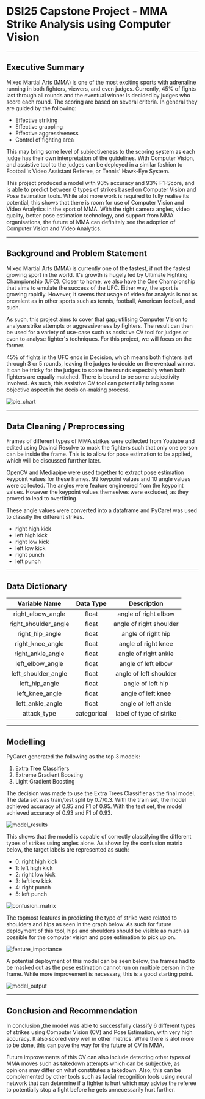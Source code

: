 # DSI25 Capstone Project - MMA Strike Analysis using Computer Vision
---
## Executive Summary
Mixed Martial Arts (MMA) is one of the most exciting sports with adrenaline running in both fighters, viewers, and even judges. Currently, 45% of fights last through all rounds and the eventual winner is decided by judges who score each round. The scoring are based on several criteria. In general they are guided by the following:
- Effective striking
- Effective grappling
- Effective aggressiveness
- Control of fighting area

This may bring some level of subjectiveness to the scoring system as each judge has their own interpretation of the guidelines. With Computer Vision, and assistive tool to the judges can be deployed in a similar fashion to Football's Video Assistant Referee, or Tennis' Hawk-Eye System.

This project produced a model with 93% accuracy and 93% F1-Score, and is able to predict between 6 types of strikes based on Computer Vision and Pose Estimation tools. While alot more work is required to fully realise its potential, this shows that there is room for use of Computer Vision and Video Analytics in the sport of MMA. With the right camera angles, video quality, better pose estimation technology, and support from MMA organisations, the future of MMA can definitely see the adoption of Computer Vision and Video Analytics.

---
## Background and Problem Statement
Mixed Martial Arts (MMA) is currently one of the fastest, if not the fastest growing sport in the world. It's growth is hugely led by Ultimate Fighting Championship (UFC). Closer to home, we also have the One Championship that aims to emulate the success of the UFC. Either way, the sport is growing rapidly. However, it seems that usage of video for analysis is not as prevalent as in other sports such as tennis, football, American football, and such.

As such, this project aims to cover that gap; utilising Computer Vision to analyse strike attempts or aggressiveness by fighters. The result can then be used for a variety of use-case such as assistive CV tool for judges or even to analyse fighter's techniques. For this project, we will focus on the former.

45% of fights in the UFC ends in Decision, which means both fighters last through 3 or 5 rounds, leaving the judges to decide on the eventual winner. It can be tricky for the judges to score the rounds especially when both fighters are equally matched. There is bound to be some subjectivity involved. As such, this assistive CV tool can potentially bring some objective aspect in the decision-making process.

![pie_chart](./asset/images/pie_chart.png)

---
## Data Cleaning / Preprocessing
Frames of different types of MMA strikes were collected from Youtube and edited using Davinci Resolve to mask the fighters such that only one person can be inside the frame. This is to allow for pose estimation to be applied, which will be discussed furrther later.

OpenCV and Mediapipe were used together to extract pose estimation keypoint values for these frames. 99 keypoint values and 10 angle values were collected. The angles were feature engineered from the keypoint values. However the keypoint values themselves were excluded, as they proved to lead to overfitting.

These angle values were converted into a dataframe and PyCaret was used to classify the different strikes.
- right high kick
- left high kick
- right low kick
- left low kick
- right punch
- left punch

---
## Data Dictionary


|        Variable Name                |    Data Type   |        Description         |
|:-----------------------------------:|:--------------:|:--------------------------:|
|         right_elbow_angle           |      float     |angle of right elbow        |
|         right_shoulder_angle        |      float     |angle of right shoulder     |    
|         right_hip_angle             |      float     |angle of right hip          |
|         right_knee_angle            |      float     |angle of right knee         |
|         right_ankle_angle           |      float     |angle of right ankle        |
|         left_elbow_angle            |      float     |angle of left elbow         |
|         left_shoulder_angle         |      float     |angle of left shoulder      |
|         left_hip_angle              |      float     |angle of left hip           |
|         left_knee_angle             |      float     |angle of left knee          |
|         left_ankle_angle            |      float     |angle of left ankle         |
|         attack_type                 |   categorical  |label of type of strike     |

---
## Modelling

PyCaret generated the following as the top 3 models:
1. Extra Tree Classifiers
2. Extreme Gradient Boosting
3. Light Gradient Boosting

The decision was made to use the Extra Trees Classifier as the final model.
The data set was train/test split by 0.7/0.3.
With the train set, the model achieved accuracy of 0.95 and F1 of 0.95.
With the test set, the model achieved accuracy of 0.93 and F1 of 0.93.

![model_results](./asset/images/model_results.png)

This shows that the model is capable of correctly classifying the different types of strikes using angles alone.
As shown by the confusion matrix below, the target labels are represented as such:
- 0: right high kick
- 1: left high kick
- 2: right low kick
- 3: left low kick
- 4: right punch
- 5: left punch

![confusion_matrix](./asset/images/confusion_matrix.png)

The topmost features in predicting the type of strike were related to shoulders and hips as seen in the graph below. As such for future deployment of this tool, hips and shoulders should be visible as much as possible for the computer vision and pose estimation to pick up on.

![feature_importance](./asset/images/feature_importance.png)

A potential deployment of this model can be seen below, the frames had to be masked out as the pose estimation cannot run on multiple person in the frame. While more improvement is necessary, this is a good starting point.

![model_output](./asset/images/model_output.png)

---

## Conclusion and Recommendation

In conclusion ,the model was able to successfully classify 6 different types of strikes using Computer Vision (CV) and Pose Estimation, with very high accuracy. It also scored very well in other metrics. While there is alot more to be done, this can pave the way for the future of CV in MMA.

Future improvements of this CV can also include detecting other types of MMA moves such as takedown attempts which can be subjective, as opinions may differ on what constitutes a takedown. Also, this can be complemented by other tools such as facial recognition tools using neural network that can determine if a fighter is hurt which may advise the referee to potentially stop a fight before he gets unnecessarily hurt further.
